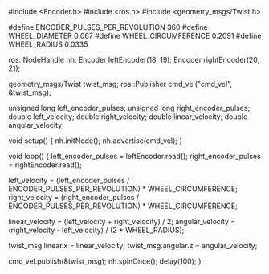 #include <Encoder.h>
#include <ros.h>
#include <geometry_msgs/Twist.h>


#define ENCODER_PULSES_PER_REVOLUTION 360
#define WHEEL_DIAMETER 0.067
#define WHEEL_CIRCUMFERENCE 0.2091
#define WHEEL_RADIUS 0.0335

ros::NodeHandle nh;
Encoder leftEncoder(18, 19);
Encoder rightEncoder(20, 21);

geometry_msgs/Twist twist_msg;
ros::Publisher cmd_vel("cmd_vel", &twist_msg);

unsigned long left_encoder_pulses;
unsigned long right_encoder_pulses;
double left_velocity;
double right_velocity;
double linear_velocity;
double angular_velocity;

void setup() {
  nh.initNode();
  nh.advertise(cmd_vel);
}

void loop() {
  left_encoder_pulses = leftEncoder.read();
  right_encoder_pulses = rightEncoder.read();

  left_velocity = (left_encoder_pulses / ENCODER_PULSES_PER_REVOLUTION) * WHEEL_CIRCUMFERENCE;
  right_velocity = (right_encoder_pulses / ENCODER_PULSES_PER_REVOLUTION) * WHEEL_CIRCUMFERENCE;

  linear_velocity = (left_velocity + right_velocity) / 2;
  angular_velocity = (right_velocity - left_velocity) / (2 * WHEEL_RADIUS);

  twist_msg.linear.x = linear_velocity;
  twist_msg.angular.z = angular_velocity;

  cmd_vel.publish(&twist_msg);
  nh.spinOnce();
  delay(100);
}
